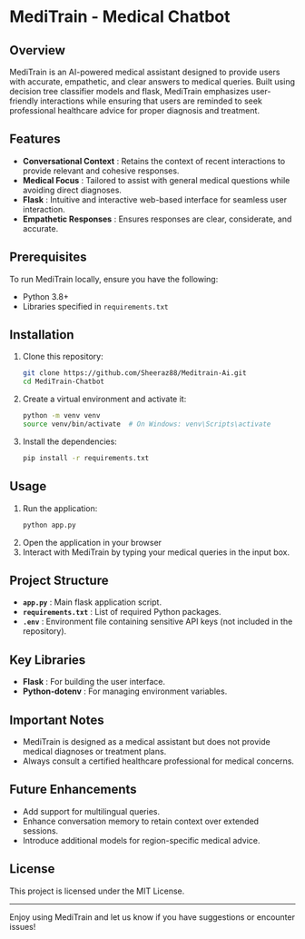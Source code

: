 # MediTrain - Medical Chatbot

## Overview

MediTrain is an AI-powered medical assistant designed to provide users with accurate, empathetic, and clear answers to medical queries. Built using decision tree classifier models and flask, MediTrain emphasizes user-friendly interactions while ensuring that users are reminded to seek professional healthcare advice for proper diagnosis and treatment.

## Features

* **Conversational Context** : Retains the context of recent interactions to provide relevant and cohesive responses.
* **Medical Focus** : Tailored to assist with general medical questions while avoiding direct diagnoses.
* **Flask** : Intuitive and interactive web-based interface for seamless user interaction.
* **Empathetic Responses** : Ensures responses are clear, considerate, and accurate.

## Prerequisites

To run MediTrain locally, ensure you have the following:

* Python 3.8+
* Libraries specified in `requirements.txt`

## Installation

1. Clone this repository:
   ```bash
   git clone https://github.com/Sheeraz88/Meditrain-Ai.git
   cd MediTrain-Chatbot
   ```
2. Create a virtual environment and activate it:
   ```bash
   python -m venv venv
   source venv/bin/activate  # On Windows: venv\Scripts\activate
   ```
3. Install the dependencies:
   ```bash
   pip install -r requirements.txt
   ```

## Usage

1. Run the application:
   ```bash
   python app.py
   ```
2. Open the application in your browser 
3. Interact with MediTrain by typing your medical queries in the input box.

## Project Structure

* **`app.py`** : Main flask application script.
* **`requirements.txt`** : List of required Python packages.
* **`.env`** : Environment file containing sensitive API keys (not included in the repository).

## Key Libraries

* **Flask** : For building the user interface.
* **Python-dotenv** : For managing environment variables.

## Important Notes

* MediTrain is designed as a medical assistant but does not provide medical diagnoses or treatment plans.
* Always consult a certified healthcare professional for medical concerns.

## Future Enhancements

* Add support for multilingual queries.
* Enhance conversation memory to retain context over extended sessions.
* Introduce additional models for region-specific medical advice.

## License

This project is licensed under the MIT License.

---

Enjoy using MediTrain and let us know if you have suggestions or encounter issues!

